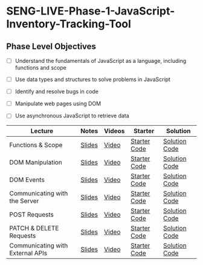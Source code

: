 # SENG-LIVE-Phase-1-JavaScript-Inventory-Tracking-Tool
## Phase Level Objectives
- [ ] Understand the fundamentals of JavaScript as a language, including functions and scope
- [ ] Use data types and structures to solve problems in JavaScript
- [ ] Identify and resolve bugs in code
- [ ] Manipulate web pages using DOM
- [ ] Use asynchronous JavaScript to retrieve data


| Lecture                          	| Notes 	| Videos 	| Starter 	| Solution 	|
|----------------------------------	|:-----:	|--------	|---------	|----------	|
| Functions & Scope                	|   [Slides](https://raw.githack.com/learn-co-curriculum/SENG-LIVE-013023-Phase-1-JS/main/01_Functions_%26_Scope/assets/export/index.html)    	|    [Video](https://vimeo.com/794281710)    	|     [Starter Code](https://github.com/learn-co-curriculum/SENG-LIVE-013023-Phase-1-JS/tree/main/01_Functions_%26_Scope)    	|     [Solution Code](https://github.com/learn-co-curriculum/SENG-LIVE-013023-Phase-1-JS/compare/01_solution?expand=1)     	|
| DOM Manipulation                 	|  [Slides](https://raw.githack.com/learn-co-curriculum/SENG-LIVE-013023-Phase-1-JS/main/02_DOM_Manipulation/assets/export/index.html)     	|     [Video](https://vimeo.com/794660899)   	|    [Starter Code](https://github.com/learn-co-curriculum/SENG-LIVE-013023-Phase-1-JS/tree/main/02_DOM_Manipulation)     	|     [Solution Code](https://github.com/learn-co-curriculum/SENG-LIVE-013023-Phase-1-JS/compare/02_solution?expand=1)     	|
| DOM Events                       	|    [Slides](https://raw.githack.com/learn-co-curriculum/SENG-LIVE-013023-Phase-1-JS/main/03_DOM_Events/assets/export/index.html)   	|    [Video](https://vimeo.com/795027449)    	|     [Starter Code](https://github.com/DakotaLMartinez/SENG-LIVE-013023-Phase-1-JS/tree/main/03_DOM_Events)    	|     [Solution Code](https://github.com/learn-co-curriculum/SENG-LIVE-013023-Phase-1-JS/compare/03_solution?expand=1)     	|
| Communicating with the Server    	|    [Slides](https://raw.githack.com/learn-co-curriculum/SENG-LIVE-013023-Phase-1-JS/main/04_Communicating_with_the_Server/assets/export/index.html)   	|    [Video](https://vimeo.com/795400200)    	|      [Starter Code](https://github.com/learn-co-curriculum/SENG-LIVE-013023-Phase-1-JS/tree/main/04_Communicating_with_the_Server)   	|     [Solution Code](https://github.com/learn-co-curriculum/SENG-LIVE-013023-Phase-1-JS/compare/04_solution?expand=1)     	|
| POST Requests                    	|     [Slides](https://raw.githack.com/learn-co-curriculum/SENG-LIVE-013023-Phase-1-JS/main/05_POST_request/assets/export/index.html)  	|    [Video](https://vimeo.com/795737184)    	|     [Starter Code](https://github.com/learn-co-curriculum/SENG-LIVE-013023-Phase-1-JS/tree/main/05_POST_request)    	|      [Solution Code](https://github.com/learn-co-curriculum/SENG-LIVE-013023-Phase-1-JS/compare/main...05_solution)    	|
| PATCH & DELETE Requests          	|   [Slides](https://raw.githack.com/learn-co-curriculum/SENG-LIVE-013023-Phase-1-JS/main/06_PATCH_and_DELETE_Requests/assets/export/index.html)  | [Video](https://vimeo.com/796449763)   	|     [Starter Code](https://github.com/learn-co-curriculum/SENG-LIVE-013023-Phase-1-JS/tree/main/06_PATCH_and_DELETE_Requests)   	|     [Solution Code](https://github.com/learn-co-curriculum/SENG-LIVE-013023-Phase-1-JS/compare/06_solution)    	|   
| Communicating with External APIs 	|    [Slides](https://raw.githack.com/learn-co-curriculum/SENG-LIVE-013023-Phase-1-JS/main/07_Communicating_with_External_APIS/assets/export/index.html)   	|    [Video](https://vimeo.com/796788968)    	|    [Starter Code](https://github.com/learn-co-curriculum/SENG-LIVE-013023-Phase-1-JS/tree/main/07_Communicating_with_External_APIS)    	|     [Solution Code](https://github.com/learn-co-curriculum/SENG-LIVE-013023-Phase-1-JS/compare/07_solution?expand=1)     	|